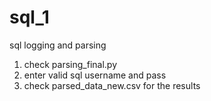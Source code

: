 # sql_1
sql logging and parsing

1. check parsing_final.py
2. enter valid sql username and pass
3. check parsed_data_new.csv for the results


